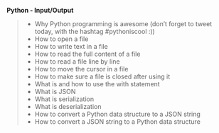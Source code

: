 **Python - Input/Output**
>
> * Why Python programming is awesome (don’t forget to tweet today, with the hashtag #pythoniscool :))
> * How to open a file
> * How to write text in a file
> * How to read the full content of a file
> * How to read a file line by line
> * How to move the cursor in a file
> * How to make sure a file is closed after using it
> * What is and how to use the with statement
> * What is JSON
> * What is serialization
> * What is deserialization
> * How to convert a Python data structure to a JSON string
> * How to convert a JSON string to a Python data structure
